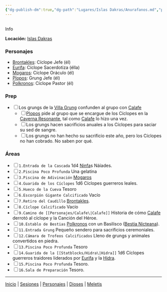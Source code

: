 ```yaml
---
{"dg-publish-dm":true,"dg-path":"Lugares/Islas Dakras/Anurafanos.md","permalink":"/lugares/islas-dakras/anurafanos/"}
---
```


<p><span><div data-callout-metadata="" data-callout-fold="" data-callout="info" class="callout node-insert-event"><div class="callout-title" dir="auto"><div class="callout-icon"><svg width="16" height="16"></svg></div><div class="callout-title-inner">Info</div></div><div class="callout-content">
<p dir="auto"><strong>Locación:</strong> <a data-tooltip-position="top" aria-label="Lugares/Islas Dakras.md" data-href="Lugares/Islas Dakras.md" href="Lugares/Islas Dakras.md" class="internal-link" target="_blank" rel="noopener nofollow">Islas Dakras</a></p>
</div></div></span></p><h3><span>Personajes</span></h3><p><ul class="dataview dataview-ul dataview-result-list-root-ul"><li class="dataview-result-list-li"><span><a data-tooltip-position="top" aria-label="Personajes/Brontakles.md" data-href="Personajes/Brontakles.md" href="Personajes/Brontakles.md" class="internal-link" target="_blank" rel="noopener nofollow">Brontakles</a>: Cíclope Jefe (él)</span></li><li class="dataview-result-list-li"><span><a data-tooltip-position="top" aria-label="Personajes/Eurifa.md" data-href="Personajes/Eurifa.md" href="Personajes/Eurifa.md" class="internal-link" target="_blank" rel="noopener nofollow">Eurifa</a>: Cíclope Sacerdotiza (élla)</span></li><li class="dataview-result-list-li"><span><a data-tooltip-position="top" aria-label="Personajes/Mogaros.md" data-href="Personajes/Mogaros.md" href="Personajes/Mogaros.md" class="internal-link" target="_blank" rel="noopener nofollow">Mogaros</a>: Cíclope Oráculo (él)</span></li><li class="dataview-result-list-li"><span><a data-tooltip-position="top" aria-label="Personajes/Plopos.md" data-href="Personajes/Plopos.md" href="Personajes/Plopos.md" class="internal-link" target="_blank" rel="noopener nofollow">Plopos</a>: Grung Jefe (él)</span></li><li class="dataview-result-list-li"><span><a data-tooltip-position="top" aria-label="Personajes/Polkronos.md" data-href="Personajes/Polkronos.md" href="Personajes/Polkronos.md" class="internal-link" target="_blank" rel="noopener nofollow">Polkronos</a>: Cíclope Pastor (él)</span></li></ul></p><h3><span>Prep</span></h3><div><ul class="contains-task-list"><li data-task=" " class="dataview task-list-item"><input type="checkbox" class="dataview task-list-item-checkbox"><span>Los grungs de la <a data-tooltip-position="top" aria-label="Lugares/Anurafanos" data-href="Lugares/Anurafanos" href="Lugares/Anurafanos" class="internal-link" target="_blank" rel="noopener nofollow">Villa Grung</a> confunden al grupo con <a data-tooltip-position="top" aria-label="Personajes/Calafe" data-href="Personajes/Calafe" href="Personajes/Calafe" class="internal-link" target="_blank" rel="noopener nofollow">Calafe</a></span><ul class="contains-task-list"><li data-task=" " class="dataview task-list-item"><input type="checkbox" class="dataview task-list-item-checkbox"><span><a data-tooltip-position="top" aria-label="Personajes/Plopos" data-href="Personajes/Plopos" href="Personajes/Plopos" class="internal-link" target="_blank" rel="noopener nofollow">Plopos</a> pide al grupo que se encargue de los Cíclopes en la <a data-tooltip-position="top" aria-label="Lugares/Anurafanos" data-href="Lugares/Anurafanos" href="Lugares/Anurafanos" class="internal-link" target="_blank" rel="noopener nofollow">Caverna Resonante</a>, tal como <a data-tooltip-position="top" aria-label="Personajes/Calafe" data-href="Personajes/Calafe" href="Personajes/Calafe" class="internal-link" target="_blank" rel="noopener nofollow">Calafe</a> lo hizo una vez.</span></li><li data-task=" " class="dataview task-list-item"><input type="checkbox" class="dataview task-list-item-checkbox"><span>Los grungs hacen sacrificios anuales a los Cíclopes para saciar su sed de sangre.</span></li><li data-task=" " class="dataview task-list-item"><input type="checkbox" class="dataview task-list-item-checkbox"><span>Los grungs no han hecho su sacrificio este año, pero los Cíclopes no han cobrado. No saben por qué.</span></li></ul></li></ul></div><h3><span>Áreas</span></h3><div><ul class="contains-task-list"><li data-task=" " class="dataview task-list-item"><input type="checkbox" class="dataview task-list-item-checkbox"><span><code>1.Entrada de la Cascada</code> 1d4 <a data-tooltip-position="top" aria-label="Statblocks/Ninfa" data-href="Statblocks/Ninfa" href="Statblocks/Ninfa" class="internal-link" target="_blank" rel="noopener nofollow">Ninfa</a>s Náíades.</span></li><li data-task=" " class="dataview task-list-item"><input type="checkbox" class="dataview task-list-item-checkbox"><span><code>2.Piscina Poco Profunda</code> Una gelatina</span></li><li data-task=" " class="dataview task-list-item"><input type="checkbox" class="dataview task-list-item-checkbox"><span><code>3.Piscina de Adivinación</code> <a data-tooltip-position="top" aria-label="Personajes/Mogaros" data-href="Personajes/Mogaros" href="Personajes/Mogaros" class="internal-link" target="_blank" rel="noopener nofollow">Mogaros</a></span></li><li data-task=" " class="dataview task-list-item"><input type="checkbox" class="dataview task-list-item-checkbox"><span><code>4.Guarida de los Cíclopes</code> 1d6 Cíclopes guerreros leales.</span></li><li data-task=" " class="dataview task-list-item"><input type="checkbox" class="dataview task-list-item-checkbox"><span><code>5.Hueco de la Cueva</code> Tesoro</span></li><li data-task=" " class="dataview task-list-item"><input type="checkbox" class="dataview task-list-item-checkbox"><span><code>6.Escorpión Gigante Calcificado</code> Vacío</span></li><li data-task=" " class="dataview task-list-item"><input type="checkbox" class="dataview task-list-item-checkbox"><span><code>7.Retiro del Caudillo</code> <a data-tooltip-position="top" aria-label="Personajes/Brontakles" data-href="Personajes/Brontakles" href="Personajes/Brontakles" class="internal-link" target="_blank" rel="noopener nofollow">Brontakles</a>.</span></li><li data-task=" " class="dataview task-list-item"><input type="checkbox" class="dataview task-list-item-checkbox"><span><code>8.Cíclope Calcificado</code> Vacío</span></li><li data-task=" " class="dataview task-list-item"><input type="checkbox" class="dataview task-list-item-checkbox"><span><code>9.Camino de [[Personajes/Calafe\|Calafe]]</code> Historia de cómo <a data-tooltip-position="top" aria-label="Personajes/Calafe" data-href="Personajes/Calafe" href="Personajes/Calafe" class="internal-link" target="_blank" rel="noopener nofollow">Calafe</a> derrotó al cíclope y la Canción del Héroe.</span></li><li data-task=" " class="dataview task-list-item"><input type="checkbox" class="dataview task-list-item-checkbox"><span><code>10.Establo de Bestias</code> <a data-tooltip-position="top" aria-label="Personajes/Polkronos" data-href="Personajes/Polkronos" href="Personajes/Polkronos" class="internal-link" target="_blank" rel="noopener nofollow">Polkronos</a> con un Basilisco (<a data-tooltip-position="top" aria-label="Statblocks/Bestia Nicteana" data-href="Statblocks/Bestia Nicteana" href="Statblocks/Bestia Nicteana" class="internal-link" target="_blank" rel="noopener nofollow">Bestia Nicteana</a>).</span></li><li data-task=" " class="dataview task-list-item"><input type="checkbox" class="dataview task-list-item-checkbox"><span><code>11.Entrada Grung</code> Pequeño sendero para sacrificios ceremoniales.</span></li><li data-task=" " class="dataview task-list-item"><input type="checkbox" class="dataview task-list-item-checkbox"><span><code>12.Cámara de Trofeos Calcificados</code> Lleno de grungs y animales convertidos en piedra.</span></li><li data-task=" " class="dataview task-list-item"><input type="checkbox" class="dataview task-list-item-checkbox"><span><code>13.Piscina Poco Profunda</code> Tesoro</span></li><li data-task=" " class="dataview task-list-item"><input type="checkbox" class="dataview task-list-item-checkbox"><span><code>14.Guarida de la [[Statblocks/Hidra\|Hidra]]</code> 1d6 Cíclopes guerreros traidores liderados por <a data-tooltip-position="top" aria-label="Personajes/Eurifa" data-href="Personajes/Eurifa" href="Personajes/Eurifa" class="internal-link" target="_blank" rel="noopener nofollow">Eurifa</a> y la <a data-tooltip-position="top" aria-label="Statblocks/Hidra" data-href="Statblocks/Hidra" href="Statblocks/Hidra" class="internal-link" target="_blank" rel="noopener nofollow">Hidra</a>.</span></li><li data-task=" " class="dataview task-list-item"><input type="checkbox" class="dataview task-list-item-checkbox"><span><code>15.Piscina Poco Profunda</code> Tesoro.</span></li><li data-task=" " class="dataview task-list-item"><input type="checkbox" class="dataview task-list-item-checkbox"><span><code>16.Sala de Preparación</code> Tesoro.</span></li></ul></div><p><span><hr></span></p><span><span><a data-tooltip-position="top" aria-label="Almanaque/Inicio" data-href="Almanaque/Inicio" href="Almanaque/Inicio" class="internal-link" target="_blank" rel="noopener nofollow">Inicio</a> | <a data-tooltip-position="top" aria-label="Almanaque/Sesiones" data-href="Almanaque/Sesiones" href="Almanaque/Sesiones" class="internal-link" target="_blank" rel="noopener nofollow">Sesiones</a> | <a data-tooltip-position="top" aria-label="Almanaque/Personajes" data-href="Almanaque/Personajes" href="Almanaque/Personajes" class="internal-link" target="_blank" rel="noopener nofollow">Personajes</a> | <a data-tooltip-position="top" aria-label="Almanaque/Dioses" data-href="Almanaque/Dioses" href="Almanaque/Dioses" class="internal-link" target="_blank" rel="noopener nofollow">Dioses</a> | <a data-tooltip-position="top" aria-label="Lugares/Meletis" data-href="Lugares/Meletis" href="Lugares/Meletis" class="internal-link" target="_blank" rel="noopener nofollow">Meletis</a> </span></span>